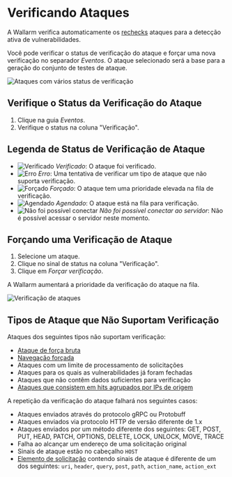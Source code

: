 [img-verification-statuses]:    ../../images/user-guides/events/attack-verification-statuses.png
[img-verify-attack]:            ../../images/user-guides/events/verify-attack.png
[img-verified-icon]:            ../../images/user-guides/events/verified.png#mini
[img-error-icon]:               ../../images/user-guides/events/error.png#mini
[img-forced-icon]:              ../../images/user-guides/events/forced.png#mini
[img-sheduled-icon]:            ../../images/user-guides/events/sheduled.png#mini
[img-cloud-icon]:           ../../images/user-guides/events/cloud.png#mini

[al-brute-force-attack]:      ../../attacks-vulns-list.md#brute-force-attack
[al-forced-browsing]:         ../../attacks-vulns-list.md#forced-browsing

# Verificando Ataques

A Wallarm verifica automaticamente os [rechecks](../../about-wallarm/detecting-vulnerabilities.md#active-threat-verification) ataques para a detecção ativa de vulnerabilidades.

Você pode verificar o status de verificação do ataque e forçar uma nova verificação no separador *Eventos*. O ataque selecionado será a base para a geração do conjunto de testes de ataque.

![Ataques com vários status de verificação][img-verification-statuses]

## Verifique o Status da Verificação do Ataque

1. Clique na guia *Eventos*.
2. Verifique o status na coluna "Verificação".

## Legenda de Status de Verificação de Ataque

* ![Verificado][img-verified-icon] *Verificado*: O ataque foi verificado.
* ![Erro][img-error-icon] *Erro*: Uma tentativa de verificar um tipo de ataque que não suporta verificação.
* ![Forçado][img-forced-icon] *Forçado*: O ataque tem uma prioridade elevada na fila de verificação.
* ![Agendado][img-sheduled-icon] *Agendado*: O ataque está na fila para verificação.
* ![Não foi possível conectar][img-cloud-icon] *Não foi possível conectar ao servidor*: Não é possível acessar o servidor neste momento.

## Forçando uma Verificação de Ataque

1. Selecione um ataque.
2. Clique no sinal de status na coluna "Verificação".
3. Clique em *Forçar verificação*.

A Wallarm aumentará a prioridade da verificação do ataque na fila.

![Verificação de ataques][img-verify-attack]

## Tipos de Ataque que Não Suportam Verificação

Ataques dos seguintes tipos não suportam verificação:

* [Ataque de força bruta][al-brute-force-attack]
* [Navegação forçada][al-forced-browsing]
* Ataques com um limite de processamento de solicitações
* Ataques para os quais as vulnerabilidades já foram fechadas
* Ataques que não contêm dados suficientes para verificação
* [Ataques que consistem em hits agrupados por IPs de origem](../triggers/trigger-examples.md#group-hits-originating-from-the-same-ip-into-one-attack)

A repetição da verificação do ataque falhará nos seguintes casos:

* Ataques enviados através do protocolo gRPC ou Protobuff
* Ataques enviados via protocolo HTTP de versão diferente de 1.x
* Ataques enviados por um método diferente dos seguintes: GET, POST, PUT, HEAD, PATCH, OPTIONS, DELETE, LOCK, UNLOCK, MOVE, TRACE
* Falha ao alcançar um endereço de uma solicitação original
* Sinais de ataque estão no cabeçalho `HOST`
* [Elemento de solicitação](../rules/request-processing.md) contendo sinais de ataque é diferente de um dos seguintes: `uri`, `header`, `query`, `post`, `path`, `action_name`, `action_ext`